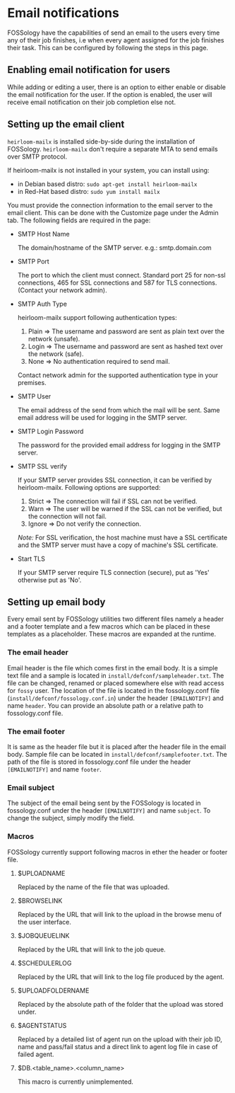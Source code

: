 # Email notifications
FOSSology have the capabilities of send an email to the users every time any of their job finishes, i.e when every agent assigned for the job finishes their task. This can be configured by following the steps in this page.

## Enabling email notification for users
While adding or editing a user, there is an option to either enable or disable the email notification for the user. If the option is enabled, the user will receive email notification on their job completion else not.

## Setting up the email client
`heirloom-mailx` is installed side-by-side during the installation of FOSSology. `heirloom-mailx` don't require a separate MTA to send emails over SMTP protocol.

If heirloom-mailx is not installed in your system, you can install using:
* in Debian based distro: `sudo apt-get install heirloom-mailx`
* in Red-Hat based distro: `sudo yum install mailx`

You must provide the connection information to the email server to the email client. This can be done with the Customize page under the Admin tab. The following fields are required in the page:

* SMTP Host Name

    The domain/hostname of the SMTP server. e.g.: smtp.domain.com

* SMTP Port

    The port to which the client must connect. Standard port 25 for non-ssl connections, 465 for SSL connections and 587 for TLS connections. (Contact your network admin).

* SMTP Auth Type

    heirloom-mailx support following authentication types:
    1.  Plain => The username and password are sent as plain text over the network (unsafe).
    2.  Login => The username and password are sent as hashed text over the network (safe).
    3.  None  => No authentication required to send mail.

    Contact network admin for the supported authentication type in your premises.

* SMTP User

    The email address of the send from which the mail will be sent. Same email address will be used for logging in the SMTP server.

* SMTP Login Password

    The password for the provided email address for logging in the SMTP server.

* SMTP SSL verify

    If your SMTP server provides SSL connection, it can be verified by heirloom-mailx. Following options are supported:
    1.  Strict => The connection will fail if SSL can not be verified.
    2.  Warn   => The user will be warned if the SSL can not be verified, but the connection will not fail.
    3.  Ignore => Do not verify the connection.

    *Note:* For SSL verification, the host machine must have a SSL certificate and the SMTP server must have a copy of machine's SSL certificate.

* Start TLS

    If your SMTP server require TLS connection (secure), put as 'Yes' otherwise put as 'No'.

## Setting up email body

Every email sent by FOSSology utilities two different files namely a header and a footer template and a few macros which can be placed in these templates as a placeholder. These macros are expanded at the runtime.

### The email header

Email header is the file which comes first in the email body. It is a simple text file and a sample is located in `install/defconf/sampleheader.txt`. The file can be changed, renamed or placed somewhere else with read access for `fossy` user. The location of the file is located in the fossology.conf file (`install/defconf/fossology.conf.in`) under the header `[EMAILNOTIFY]` and name `header`. You can provide an absolute path or a relative path to fossology.conf file.

### The email footer

It is same as the header file but it is placed after the header file in the email body. Sample file can be located in `install/defconf/samplefooter.txt`. The path of the file is stored in fossology.conf file under the header `[EMAILNOTIFY]` and name `footer`.

### Email subject

The subject of the email being sent by the FOSSology is located in fossology.conf under the header `[EMAILNOTIFY]` and name `subject`. To change the subject, simply modify the field.

### Macros

FOSSology currently support following macros in ether the header or footer file.
1.  $UPLOADNAME

    Replaced by the name of the file that was uploaded.
2.  $BROWSELINK

    Replaced by the URL that will link to the upload in the browse menu of the user interface.
3.  $JOBQUEUELINK

    Replaced by the URL that will link to the job queue.
4.  $SCHEDULERLOG

    Replaced by the URL that will link to the log file produced by the agent.
5.  $UPLOADFOLDERNAME

    Replaced by the absolute path of the folder that the upload was stored under.
6.  $AGENTSTATUS

    Replaced by a detailed list of agent run on the upload with their job ID, name and pass/fail status and a direct link to agent log file in case of failed agent.
7.  $DB.<table_name>.<column_name>

    This macro is currently unimplemented.
